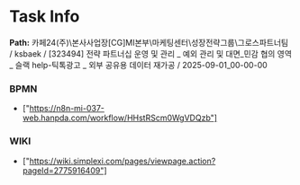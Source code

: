 # Task Info

**Path:** 카페24(주)\본사사업장\[CG]MI본부\마케팅센터\성장전략그룹\그로스파트너팀 / ksbaek / [323494] 전략 파트너십 운영 및 관리 _ 예외 관리 및 대면_민감 협의 영역 _ 슬랙 help-틱톡광고 _ 외부 공유용 데이터 재가공 / 2025-09-01_00-00-00

### BPMN
- ["https://n8n-mi-037-web.hanpda.com/workflow/HHstRScm0WgVDQzb"]

### WIKI
- ["https://wiki.simplexi.com/pages/viewpage.action?pageId=2775916409"]

